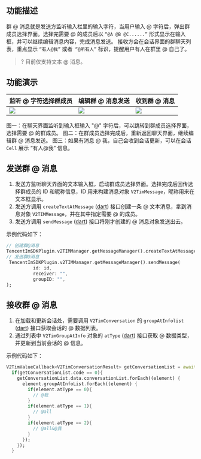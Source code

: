 ## 功能描述
群 @ 消息就是发送方监听输入栏里的输入字符，当用户输入 @ 字符后，弹出群成员选择界面。选择完需要 @ 的成员后以 `“@A @B @C......”` 形式显示在输入框，并可以继续编辑消息内容，完成消息发送。
接收方会在会话界面的群聊天列表，重点显示 `“有人@我”` 或者` “@所有人”` 标识，提醒用户有人在群里 @ 自己了。

> ? 目前仅支持文本 @ 消息。

## 功能演示

| 监听 @ 字符选择群成员| 编辑群 @ 消息发送| 收到群 @ 消息|
|---------|---------|---------|
| ![](https://main.qcloudimg.com/raw/870063a7d732d5df29971609b39d4796.png) | ![](https://main.qcloudimg.com/raw/f4ace5e8b7d697be14c18c8b08de0b36.png) | ![](https://main.qcloudimg.com/raw/0291a12d3ce8edfb880dab2e4b9541c8.png) |

图一：在聊天界面监听到输入框输入 "@" 字符后，可以跳转到群成员选择界面，选择需要 @ 的群成员。
图二：在群成员选择完成后，重新返回聊天界面，继续编辑群 @ 消息发送。
图三：如果有消息 @ 我，自己会收到会话更新，可以在会话 `Cell` 展示 “有人@我” 信息。

## 发送群 @ 消息

1. 发送方监听聊天界面的文本输入框，启动群成员选择界面。选择完成后回传选择群成员的 ID 和昵称信息，ID 用来构建消息对象 `V2TimMessage`，昵称用来在文本框显示。
2. 发送方调用 `createTextAtMessage` ([dart](https://pub.dev/documentation/tencent_im_sdk_plugin_platform_interface/latest/im_flutter_plugin_platform_interface/ImFlutterPlatform/createTextAtMessage.html)) 接口创建一条 @ 文本消息，拿到消息对象 `V2TIMMessage`，并在其中指定需要 @ 的成员。
3. 发送方调用 `sendMessage` ([dart](https://pub.dev/documentation/tencent_im_sdk_plugin_platform_interface/latest/im_flutter_plugin_platform_interface/ImFlutterPlatform/sendMessage.html)) 接口将刚才创建的 @ 消息对象发送出去。

示例代码如下：


```dart
// 创建群@消息
TencentImSDKPlugin.v2TIMManager.getMessageManager().createTextAtMessage(text: "123", atUserList: ['user1','user2','all']);
// 发送群@消息
 TencentImSDKPlugin.v2TIMManager.getMessageManager().sendMessage(
          id: id,
          receiver: "",
          groupID: "",
);
```



## 接收群 @ 消息

1. 在加载和更新会话处，需要调用 `V2TimConversation` 的 `groupAtInfolist` ([dart](https://pub.dev/documentation/tencent_im_sdk_plugin_platform_interface/latest/models_v2_tim_conversation/V2TimConversation/groupAtInfoList.html)) 接口获取会话的 @ 数据列表。
2. 通过列表中 `V2TimGroupAtInfo` 对象的 `atType` ([dart](https://pub.dev/documentation/tencent_im_sdk_plugin_platform_interface/latest/models_v2_tim_group_at_info/V2TimGroupAtInfo/atType.html)) 接口获取 @ 数据类型，并更新到当前会话的 @ 信息。

示例代码如下：


```dart
V2TimValueCallback<V2TimConversationResult> getConversationList = await TencentImSDKPlugin.v2TIMManager.getConversationManager().getConversationList(nextSeq: "", count: 10);
  if(getConversationList.code == 0){
    getConversationList.data.conversationList.forEach((element) {
      element.groupAtInfoList.forEach((element) {
        if(element.atType == 0){
          // @我
        }
        if(element.atType == 1){
          // @all
        }
        if(element.atType == 2){
          // @all&@我 
        }
      });
    });
  }
```



